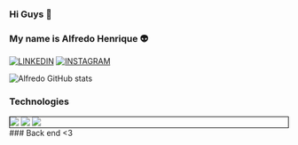 ### Hi Guys 👋
### My name is Alfredo Henrique  👽 

[![LINKEDIN](https://img.shields.io/badge/LinkedIn-0077B5?style=for-the-badge&logo=linkedin&logoColor=white)](LINKEDIN.COM/IN/ALFREDO-HENRIQUE-B5A9A3233)
[![INSTAGRAM](https://img.shields.io/badge/Instagram-E4405F?style=for-the-badge&logo=instagram&logoColor=white)](https://www.instagram.com/alfredo_cardos/)

![Alfredo GitHub stats](https://github-readme-stats.vercel.app/api?username=alfredocardos&show_icons=true&theme=dracula)

### Technologies 
<div style="border: 1px solid black;">
<img class="Java" src ="https://img.shields.io/badge/Java-ED8B00?style=for-the-badge&logo=java&logoColor=white">
<img class="Java" src ="https://img.shields.io/badge/Spring-6DB33F?style=for-the-badge&logo=spring&logoColor=white">
<img class="Java" src ="https://img.shields.io/badge/MySQL-00000F?style=for-the-badge&logo=mysql&logoColor=white">



</div>
 ### Back end  <3


